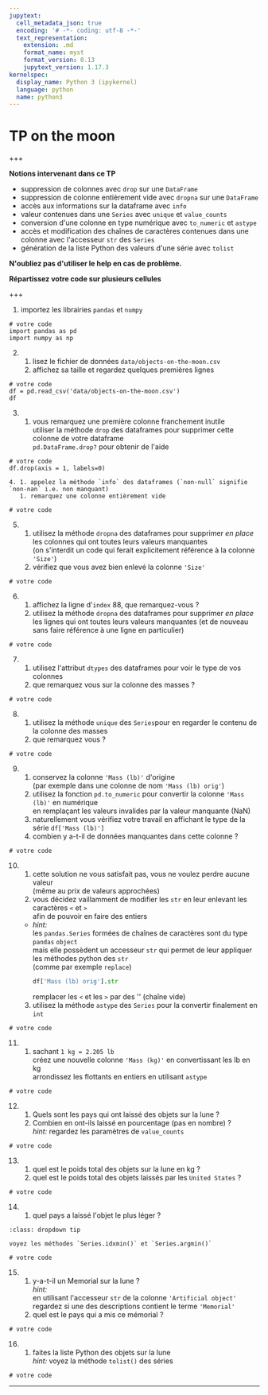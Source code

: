 ```yaml
---
jupytext:
  cell_metadata_json: true
  encoding: '# -*- coding: utf-8 -*-'
  text_representation:
    extension: .md
    format_name: myst
    format_version: 0.13
    jupytext_version: 1.17.3
kernelspec:
  display_name: Python 3 (ipykernel)
  language: python
  name: python3
---
```


# TP on the moon

+++

**Notions intervenant dans ce TP**

* suppression de colonnes avec `drop` sur une `DataFrame`
* suppression de colonne entièrement vide avec `dropna` sur une `DataFrame`
* accès aux informations sur la dataframe avec `info`
* valeur contenues dans une `Series` avec `unique` et `value_counts` 
* conversion d'une colonne en type numérique avec `to_numeric` et `astype` 
* accès et modification des chaînes de caractères contenues dans une colonne avec l'accesseur `str` des `Series`
* génération de la liste Python des valeurs d'une série avec `tolist`
   
**N'oubliez pas d'utiliser le help en cas de problème.**

**Répartissez votre code sur plusieurs cellules**

+++

1. importez les librairies `pandas` et `numpy`

```{code-cell} ipython3
# votre code
import pandas as pd
import numpy as np
```

2. 1. lisez le fichier de données `data/objects-on-the-moon.csv`
   2.  affichez sa taille et regardez quelques premières lignes

```{code-cell} ipython3
# votre code
df = pd.read_csv('data/objects-on-the-moon.csv')
df
```

3. 1. vous remarquez une première colonne franchement inutile  
     utiliser la méthode `drop` des dataframes pour supprimer cette colonne de votre dataframe  
     `pd.DataFrame.drop?` pour obtenir de l'aide

```{code-cell} ipython3
# votre code
df.drop(axis = 1, labels=0)

```

```{raw-cell}
4. 1. appelez la méthode `info` des dataframes (`non-null` signifie `non-nan` i.e. non manquant)
   1. remarquez une colonne entièrement vide
```

```{code-cell} ipython3
# votre code
```

5. 1. utilisez la méthode `dropna` des dataframes pour supprimer *en place* les colonnes qui ont toutes leurs valeurs manquantes  
     (on s'interdit un code qui ferait explicitement référence à la colonne `'Size'`)
   2. vérifiez que vous avez bien enlevé la colonne `'Size'`

```{code-cell} ipython3
# votre code
```

6. 1. affichez la ligne d'`index` $88$, que remarquez-vous ?
   2. utilisez la méthode `dropna` des dataframes pour supprimer
      *en place* les lignes qui ont toutes leurs valeurs manquantes
      (et de nouveau sans faire référence à une ligne en particulier)

```{code-cell} ipython3
# votre code
```

7. 1. utilisez l'attribut `dtypes` des dataframes pour voir le type de vos colonnes
   2. que remarquez vous sur la colonne des masses ?

```{code-cell} ipython3
# votre code
```

8. 1. utilisez la méthode `unique` des `Series`pour en regarder le contenu de la colonne des masses
   2. que remarquez vous ?

```{code-cell} ipython3
# votre code
```

9. 1. conservez la colonne `'Mass (lb)'` d'origine  
      (par exemple dans une colonne de nom `'Mass (lb) orig'`)  
   1. utilisez la fonction `pd.to_numeric` pour convertir  la colonne `'Mass (lb)'` en numérique  
      en remplaçant les valeurs invalides par la valeur manquante (NaN)
   1. naturellement vous vérifiez votre travail en affichant le type de la série `df['Mass (lb)']`
   1. combien y a-t-il de données manquantes dans cette colonne ?

```{code-cell} ipython3
# votre code
```

10. 1. cette solution ne vous satisfait pas, vous ne voulez perdre aucune valeur  
       (même au prix de valeurs approchées)  
    1. vous décidez vaillamment de modifier les `str` en leur enlevant les caractères `<` et `>`  
       afin de pouvoir en faire des entiers
    - *hint:*  
       les `pandas.Series` formées de chaînes de caractères sont du type `pandas` `object`  
       mais elle possèdent un accesseur `str` qui permet de leur appliquer les méthodes python des `str`  
       (comme par exemple `replace`)
        ```python
        df['Mass (lb) orig'].str
        ```
        remplacer les `<` et les `>` par des '' (chaîne vide)
     3. utilisez la méthode `astype` des `Series` pour la convertir finalement en `int`

```{code-cell} ipython3
# votre code
```

11. 1. sachant `1 kg = 2.205 lb`  
   créez une nouvelle colonne `'Mass (kg)'` en convertissant les lb en kg  
   arrondissez les flottants en entiers en utilisant `astype`

```{code-cell} ipython3
# votre code
```

12. 1. Quels sont les pays qui ont laissé des objets sur la lune ?
    2. Combien en ont-ils laissé en pourcentage (pas en nombre) ?  
     *hint:* regardez les paramètres de `value_counts`

```{code-cell} ipython3
# votre code
```

13. 1. quel est le poids total des objets sur la lune en kg ?
    2. quel est le poids total des objets laissés par les `United States`  ?

```{code-cell} ipython3
# votre code
```

14. 1. quel pays a laissé l'objet le plus léger ?  

````{admonition} tip
:class: dropdown tip

voyez les méthodes `Series.idxmin()` et `Series.argmin()`
````

```{code-cell} ipython3
# votre code
```

15. 1. y-a-t-il un Memorial sur la lune ?  
     *hint:*  
     en utilisant l'accesseur `str` de la colonne `'Artificial object'`  
     regardez si une des descriptions contient le terme `'Memorial'`
    2. quel est le pays qui a mis ce mémorial ?

```{code-cell} ipython3
# votre code
```

16. 1. faites la liste Python des objets sur la lune  
     *hint:* voyez la méthode `tolist()` des séries

```{code-cell} ipython3
# votre code
```

***
